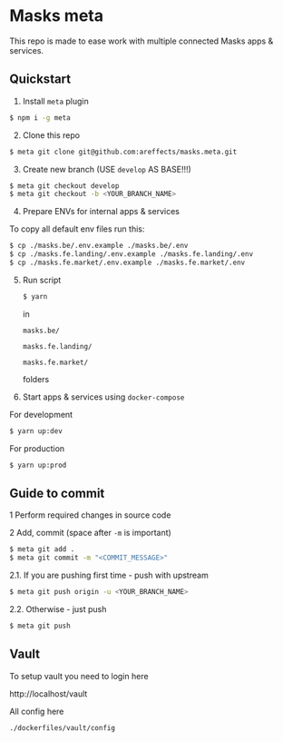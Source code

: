 # Masks meta

This repo is made to ease work with multiple connected Masks apps & services.

## Quickstart

1. Install `meta` plugin

```bash
$ npm i -g meta
```

2. Clone this repo

```bash
$ meta git clone git@github.com:areffects/masks.meta.git
```

3. Create new branch (USE `develop` AS BASE!!!)

```bash
$ meta git checkout develop
$ meta git checkout -b <YOUR_BRANCH_NAME>
```

4. Prepare ENVs for internal apps & services

To copy all default env files run this:

```bash
$ cp ./masks.be/.env.example ./masks.be/.env
$ cp ./masks.fe.landing/.env.example ./masks.fe.landing/.env
$ cp ./masks.fe.market/.env.example ./masks.fe.market/.env
```

5. Run script

   ```bash
   $ yarn
   ```

   in

   `masks.be/`

   `masks.fe.landing/`

   `masks.fe.market/`

   folders

6. Start apps & services using `docker-compose`

For development

```bash
$ yarn up:dev
```

For production

```bash
$ yarn up:prod
```

## Guide to commit

1 Perform required changes in source code

2 Add, commit (space after `-m` is important)

```bash
$ meta git add .
$ meta git commit -m "<COMMIT_MESSAGE>"
```

2.1. If you are pushing first time - push with upstream

```bash
$ meta git push origin -u <YOUR_BRANCH_NAME>
```

2.2. Otherwise - just push

```bash
$ meta git push
```

## Vault

To setup vault you need to login here

http://localhost/vault

All config here

```bash
./dockerfiles/vault/config
```

